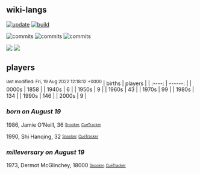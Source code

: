 ## wiki-langs
[![update](https://github.com/dreamerminsk/wiki-langs/actions/workflows/update-tables.yml/badge.svg)](https://github.com/dreamerminsk/wiki-langs/actions/workflows/update-tables.yml)
[![build](https://github.com/dreamerminsk/wiki-langs/actions/workflows/build.yml/badge.svg)](https://github.com/dreamerminsk/wiki-langs/actions/workflows/build.yml)

![commits](https://img.shields.io/github/commit-activity/y/dreamerminsk/wiki-langs)
![commits](https://img.shields.io/github/commit-activity/m/dreamerminsk/wiki-langs)
![commits](https://img.shields.io/github/commit-activity/w/dreamerminsk/wiki-langs)

![](https://img.shields.io/github/languages/code-size/dreamerminsk/wiki-langs)
![](https://img.shields.io/github/repo-size/dreamerminsk/wiki-langs)

## players
<sup>last modified: Fri, 19 Aug 2022 12:18:12 +0000</sup>
| births | players |
| :----: | ------: |
| 0000s | 1858 |
| 1940s | 6 |
| 1950s | 9 |
| 1960s | 43 |
| 1970s | 99 |
| 1980s | 134 |
| 1990s | 146 |
| 2000s | 9 |

### ***born on August 19***
1986, Jamie O'Neill, 36 <sub><sup>[Snooker](http://www.snooker.org/res/index.asp?player=79), [CueTracker](http://cuetracker.net/Players/jamie-oneill/)</sup></sub>

1990, Shi Hanqing, 32 <sub><sup>[Snooker](http://www.snooker.org/res/index.asp?player=508), [CueTracker](http://cuetracker.net/Players/shi-hanqing/)</sup></sub>


### ***milleversary on August 19***
1973, Dermot McGlinchey, 18000 <sub><sup>[Snooker](http://www.snooker.org/res/index.asp?player=162), [CueTracker](http://cuetracker.net/Players/dermot-mcglinchey/)</sup></sub>



